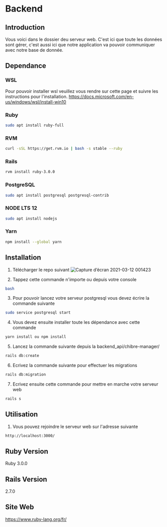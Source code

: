 # Backend
## Introduction
Vous voici dans le dossier deu serveur web. C'est ici que toute les données sont gérer, c'est aussi ici que notre application va pouvoir communiquer avec notre base de donnée.


## Dependance
### WSL
Pour pouvoir installer wsl veuillez vous rendre sur cette page et suivre les instructions pour l'installation.
https://docs.microsoft.com/en-us/windows/wsl/install-win10
### Ruby
```bash
sudo apt install ruby-full
```
### RVM
```bash
curl -sSL https://get.rvm.io | bash -s stable --ruby
```
### Rails
```bash
rvm install ruby-3.0.0
```
### PostgreSQL
```bash
sudo apt install postgresql postgresql-contrib
```
### NODE LTS 12
```bash
sudo apt install nodejs
```
### Yarn
```bash
npm install --global yarn
```
 

## Installation

1. Télécharger le repo suivant
![Capture d’écran 2021-03-12 001423](https://user-images.githubusercontent.com/49155677/110868205-77358b80-82c8-11eb-9048-3aa3c0c92536.png)

2. Tappez cette commande n'importe ou depuis votre console
```bash
bash
```
3. Pour pouvoir lancez votre serveur postgresql vous devez écrire la commande suivante
```bash
sudo service postgresql start
```
4. Vous devez ensuite installer toute les dépendance avec cette commande
```bash
yarn install ou npm install
```
5. Lancez la commande suivante depuis la backend_api/chibre-manager/
```bash
rails db:create
```
6. Ecrivez la commande suivante pour effectuer les migrations
```bash
rails db:migration
```
7. Ecrivez ensuite cette commande pour mettre en marche votre serveur web 
```bash
rails s
```

## Utilisation
1. Vous pouvez rejoindre le serveur web sur l'adresse suivante 
```bash
http://localhost:3000/
```

## Ruby Version
Ruby 3.0.0

## Rails Version
2.7.0
	
## Site Web
https://www.ruby-lang.org/fr/

